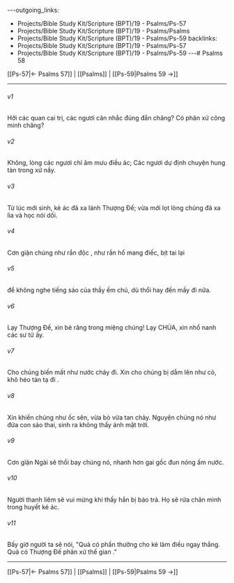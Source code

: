 ---outgoing_links:
  - Projects/Bible Study Kit/Scripture (BPT)/19 - Psalms/Ps-57
  - Projects/Bible Study Kit/Scripture (BPT)/19 - Psalms/Psalms
  - Projects/Bible Study Kit/Scripture (BPT)/19 - Psalms/Ps-59
backlinks:
  - Projects/Bible Study Kit/Scripture (BPT)/19 - Psalms/Ps-57
  - Projects/Bible Study Kit/Scripture (BPT)/19 - Psalms/Ps-59
---# Psalms 58

[[Ps-57|← Psalms 57]] | [[Psalms]] | [[Ps-59|Psalms 59 →]]
***



###### v1 
Hỡi các quan cai trị, các ngươi cân nhắc đúng đắn chăng? Có phân xử công minh chăng? 

###### v2 
Không, lòng các ngươi chỉ âm mưu điều ác; Các ngươi dự định chuyện hung tàn trong xứ nầy. 

###### v3 
Từ lúc mới sinh, kẻ ác đã xa lánh Thượng Đế; vừa mới lọt lòng chúng đã xa lìa và học nói dối. 

###### v4 
Cơn giận chúng như rắn độc , như rắn hổ mang điếc, bịt tai lại 

###### v5 
để không nghe tiếng sáo của thầy ếm chú, dù thổi hay đến mấy đi nữa. 

###### v6 
Lạy Thượng Đế, xin bẻ răng trong miệng chúng! Lạy CHÚA, xin nhổ nanh các sư tử ấy. 

###### v7 
Cho chúng biến mất như nước chảy đi. Xin cho chúng bị dẫm lên như cỏ, khô héo tàn tạ đi . 

###### v8 
Xin khiến chúng như ốc sên, vừa bò vừa tan chảy. Nguyện chúng nó như đứa con sảo thai, sinh ra không thấy ánh mặt trời. 

###### v9 
Cơn giận Ngài sẽ thổi bay chúng nó, nhanh hơn gai gốc đun nóng ấm nước. 

###### v10 
Người thanh liêm sẽ vui mừng khi thấy hắn bị báo trả. Họ sẽ rửa chân mình trong huyết kẻ ác. 

###### v11 
Bấy giờ người ta sẽ nói, "Quả có phần thưởng cho kẻ làm điều ngay thẳng. Quả có Thượng Đế phân xử thế gian ."

***
[[Ps-57|← Psalms 57]] | [[Psalms]] | [[Ps-59|Psalms 59 →]]
